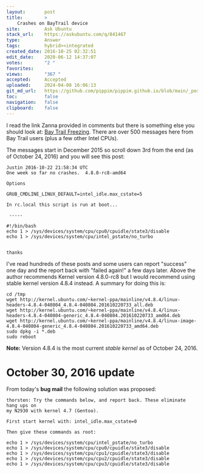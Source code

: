 ```yaml
---
layout:       post
title:        >
    Crashes on BayTrail device
site:         Ask Ubuntu
stack_url:    https://askubuntu.com/q/841467
type:         Answer
tags:         hybrid><integrated
created_date: 2016-10-25 02:32:51
edit_date:    2020-06-12 14:37:07
votes:        "2 "
favorites:    
views:        "367 "
accepted:     Accepted
uploaded:     2024-04-08 16:06:13
git_md_url:   https://github.com/pippim/pippim.github.io/blob/main/_posts/2016/2016-10-25-Crashes-on-BayTrail-device.md
toc:          false
navigation:   false
clipboard:    false
---
```


I read the link Zanna provided in comments but there is something else you should look at: [Bay Trail Freezing][1]. There are over 500 messages here from Bay Trail users (plus a few other Intel CPUs).

The messages start in December 2015 so scroll down 3rd from the end (as of October 24, 2016) and you will see this post:

``` 
Justin 2016-10-22 21:58:34 UTC
One week so far no crashes.  4.8.0-rc8-amd64

Options

GRUB_CMDLINE_LINUX_DEFAULT=intel_idle.max_cstate=5

In rc.local this script is run at boot...

 ----- 

#!/bin/bash
echo 1 > /sys/devices/system/cpu/cpu0/cpuidle/state3/disable
echo 1 > /sys/devices/system/cpu/intel_pstate/no_turbo


thanks
```

I've read hundreds of these posts and some users can report "success" one day and the report back with "failed again!" a few days later. Above the author recommends Kernel version 4.8.0-rc8 but I would recommend using stable kernel version 4.8.4 instead. A summary for doing this is:

``` 
cd /tmp
wget http://kernel.ubuntu.com/~kernel-ppa/mainline/v4.8.4/linux-headers-4.8.4-040804_4.8.4-040804.201610220733_all.deb
wget http://kernel.ubuntu.com/~kernel-ppa/mainline/v4.8.4/linux-headers-4.8.4-040804-generic_4.8.4-040804.201610220733_amd64.deb
wget http://kernel.ubuntu.com/~kernel-ppa/mainline/v4.8.4/linux-image-4.8.4-040804-generic_4.8.4-040804.201610220733_amd64.deb
sudo dpkg -i *.deb
sudo reboot
```

**Note:** Version 4.8.4 is the most current *stable kernel* as of October 24, 2016.

# October 30, 2016 update

From today's **bug mail** the following solution was proposed:

``` 
thorsten: Try the commands below, and report back. These eliminate hang ups on
my N2930 with kernel 4.7 (Gentoo).

First start kernel with: intel_idle.max_cstate=0

Then give these commands as root:

echo 1 > /sys/devices/system/cpu/intel_pstate/no_turbo
echo 1 > /sys/devices/system/cpu/cpu0/cpuidle/state3/disable
echo 1 > /sys/devices/system/cpu/cpu1/cpuidle/state3/disable
echo 1 > /sys/devices/system/cpu/cpu2/cpuidle/state3/disable
echo 1 > /sys/devices/system/cpu/cpu3/cpuidle/state3/disable
```

  [1]: https://bugzilla.kernel.org/show_bug.cgi?id=109051
